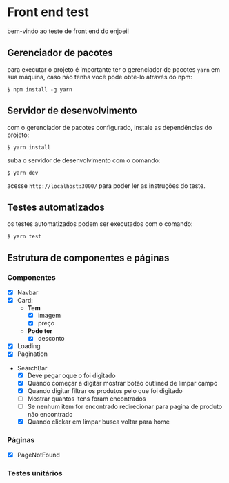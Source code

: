 # Front end test

bem-vindo ao teste de front end do enjoei!

## Gerenciador de pacotes

para executar o projeto é importante ter o gerenciador de pacotes `yarn` em sua máquina, caso não tenha você pode obtê-lo através do npm:

```
$ npm install -g yarn
```

## Servidor de desenvolvimento
com o gerenciador de pacotes configurado, instale as dependências do projeto:

```
$ yarn install
```

suba o servidor de desenvolvimento com o comando:

```
$ yarn dev
```

acesse `http://localhost:3000/` para poder ler as instruções do teste.

## Testes automatizados

os testes automatizados podem ser executados com o comando:

```
$ yarn test
```

## Estrutura de componentes e páginas

### Componentes

- [x] Navbar
- [x] Card:
  - **Tem**
    - [x] imagem
    - [x] preço
  - **Pode ter**
    - [x] desconto
- [x] Loading
- [x] Pagination
- SearchBar
  - [x] Deve pegar oque o foi digitado
  - [x] Quando começar a digitar mostrar botão outlined de limpar campo
  - [x] Quando digitar filtrar os produtos pelo que foi digitado
  - [ ] Mostrar quantos itens foram encontrados
  - [ ] Se nenhum item for encontrado redirecionar para pagina de produto não encontrado
  - [x] Quando clickar em limpar busca voltar para home

### Páginas

- [x] PageNotFound

### Testes unitários
